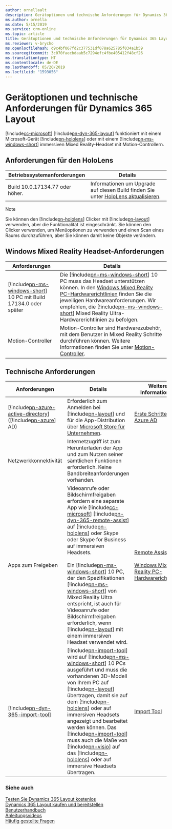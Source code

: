 ```yaml
---
author: ornellaalt
description: Gerätoptionen und technische Anforderungen für Dynamics 365 Layout
ms.author: ornella
ms.date: 5/15/2019
ms.service: crm-online
ms.topic: article
title: Gerätoptionen und technische Anforderungen für Dynamics 365 Layout
ms.reviewer: v-brycho
ms.openlocfilehash: d9c4bf067fd2c377531df078a625785f034a1b59
ms.sourcegitcommit: 3c070faecbdaab5c7294efc4fbe405412f48cf26
ms.translationtype: HT
ms.contentlocale: de-DE
ms.lasthandoff: 05/20/2019
ms.locfileid: "1593056"
---
```

# <a name="device-options-and-technical-requirements-for-dynamics-365-layout"></a>Gerätoptionen und technische Anforderungen für Dynamics 365 Layout

[!include[cc-microsoft](../includes/cc-microsoft.md)] [!include[pn-dyn-365-layout](../includes/pn-dyn-365-layout.md)] funktioniert mit einem Microsoft-Gerät [!include[pn-hololens](../includes/pn-hololens.md)] oder mit einem [!include[pn-ms-windows-short](../includes/pn-ms-windows-short.md)] immersiven Mixed Reality-Headset mit Motion-Controllern.

## <a name="hololens-requirements"></a>Anforderungen für den HoloLens

| **Betriebssystemanforderungen**          | **Details**                                                                                                                           |
|------------------------------|---------------------------------------------------------------------------------------------------------------------------------------|
| Build 10.0.17134.77 oder höher. | Informationen um Upgrade auf diesen Build finden Sie unter [HoloLens aktualisieren](https://support.microsoft.com/help/12643/hololens-update-hololens). |

> [!NOTE]
> Sie können den [!include[pn-hololens](../includes/pn-hololens.md)] Clicker mit [!include[pn-layout](../includes/pn-layout.md)] verwenden, aber die Funktionalität ist eingeschränkt. Sie können den Clicker verwenden, um Menüoptionen zu verwenden und einen Scan eines Raums durchzuführen, aber Sie können damit keine Objekte verändern.


## <a name="windows-mixed-reality-headset-requirements"></a>Windows Mixed Reality Headset-Anforderungen

| **Anforderungen**                          | **Details**                                                                                                                                                                                                                                                                                                                          |
|-------------------------------------------|--------------------------------------------------------------------------------------------------------------------------------------------------------------------------------------------------------------------------------------------------------------------------------------------------------------------------------------|
| [!include[pn-ms-windows-short](../includes/pn-ms-windows-short.md)] 10 PC mit Build 17134.0 oder später | Die [!include[pn-ms-windows-short](../includes/pn-ms-windows-short.md)] 10 PC muss das Headset unterstützen können. In den [Windows Mixed Reality PC-Hardwarerichtlinien](https://support.microsoft.com/en-us/help/4039260/windows-10-mixed-reality-pc-hardware-guidelines) finden Sie die jeweiligen Hardwareanforderungen. Wir empfehlen, die [!include[pn-ms-windows-short](../includes/pn-ms-windows-short.md)] Mixed Reality Ultra-Hardwarerichtlinien zu befolgen. |
| Motion-Controller                        | Motion-Controller sind Hardwarezubehör, mit dem Benutzer in Mixed Reality Schritte durchführen können. Weitere Informationen finden Sie unter [Motion-Controller](https://docs.microsoft.com/en-us/windows/mixed-reality/motion-controllers).                                                                                                                     |

<a name="technical-requirements"></a>Technische Anforderungen
----------------------

| **Anforderungen**                   | **Details**                                                                                                                                                                                                                                                                                                                                                                                             | **Weitere Informationen**                                                                                                                                                |
|------------------------------------|---------------------------------------------------------------------------------------------------------------------------------------------------------------------------------------------------------------------------------------------------------------------------------------------------------------------------------------------------------------------------------------------------------|---------------------------------------------------------------------------------------------------------------------------------------------------------------|
| [!include[pn-azure-active-directory](../includes/pn-azure-active-directory.md)] ([!include[pn-azure](../includes/pn-azure.md)] AD)  | Erforderlich zum Anmelden bei [!include[pn-layout](../includes/pn-layout.md)] und für die App-Distribution über [Microsoft Store für Unternehmen](https://docs.microsoft.com/en-us/microsoft-store/sign-up-microsoft-store-for-business).                                                                                                                                                                                                               | [Erste Schritte mit Azure AD](https://docs.microsoft.com/en-us/azure/active-directory/get-started-azure-ad)                                                     |
| Netzwerkkonnektivität               | Internetzugriff ist zum Herunterladen der App und zum Nutzen seiner sämtlichen Funktionen erforderlich. Keine Bandbreiteanforderungen vorhanden.                                                                                                                                                                                                                                                                                    |                                                                                                                                                               |
| Apps zum Freigeben    | Videoanrufe oder Bildschirmfreigaben erfordern eine separate App wie [!include[cc-microsoft](../includes/cc-microsoft.md)] [!include[pn-dyn-365-remote-assist](../includes/pn-dyn-365-remote-assist.md)] auf [!include[pn-hololens](../includes/pn-hololens.md)] oder Skype oder Skype for Business auf immersiven Headsets. <br> <br>  Ein [!include[pn-ms-windows-short](../includes/pn-ms-windows-short.md)] 10 PC, der den Spezifikationen [!include[pn-ms-windows-short](../includes/pn-ms-windows-short.md)] von Mixed Reality Ultra entspricht, ist auch für Videoanrufe oder Bildschirmfreigaben erforderlich, wenn [!include[pn-layout](../includes/pn-layout.md)] mit einem immersiven Headset verwendet wird.                                                                                                                                                                                                               | [Remote Assist](../remote-assist/user-guide.md) <br> <br>  [Windows Mixed Reality PC-Hardwarerichtlinien](https://support.microsoft.com/en-us/help/4039260/windows-10-mixed-reality-pc-hardware-guidelines)                     |               
| [!include[pn-dyn-365-import-tool](../includes/pn-dyn-365-import-tool.md)] | [!include[pn-import-tool](../includes/pn-import-tool.md)] wird auf [!include[pn-ms-windows-short](../includes/pn-ms-windows-short.md)] 10 PCs ausgeführt und muss die vorhandenen 3D-Modell von Ihrem PC auf [!include[pn-layout](../includes/pn-layout.md)] übertragen, damit sie auf dem [!include[pn-hololens](../includes/pn-hololens.md)] oder auf immersiven Headsets angezeigt und bearbeitet werden können. Das [!include[pn-import-tool](../includes/pn-import-tool.md)] muss auch die Maße von [!include[pn-visio](../includes/pn-visio.md)] auf das [!include[pn-hololens](../includes/pn-hololens.md)] oder auf immersive Headsets übertragen. | [Import Tool](https://docs.microsoft.com/en-us/dynamics365/mixed-reality/import-tool)    |

### <a name="see-also"></a>Siehe auch
[Testen Sie Dynamics 365 Layout kostenlos](try-layout-free.md)<br/>
[Dynamics 365 Layout kaufen und bereitstellen](buy-and-deploy-layout.md)<br>
[Benutzerhandbuch](user-guide.md)<br/>
[Anleitungsvideos](videos.md)<br/>
[Häufig gestellte Fragen](faq.md)<br/>
